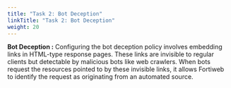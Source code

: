 ```yaml
---
title: "Task 2: Bot Deception"
linkTitle: "Task 2: Bot Deception"
weight: 20
---
```



**Bot Deception :** Configuring the bot deception policy involves embedding links in HTML-type response pages. These links are invisible to regular clients but detectable by malicious bots like web crawlers. When bots request the resources pointed to by these invisible links, it allows Fortiweb to identify the request as originating from an automated source. 



